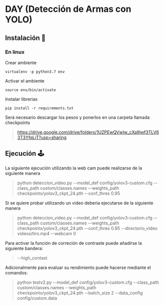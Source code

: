 
# DAY (Detección de Armas con YOLO)

## Instalación 🚀

### En linux

Crear ambiente

```
virtualenv -p python3.7 env
```

Activar el ambiente

```
source env/bin/activate
```

Instalar librerias 

```
pip install -r requirements.txt
```

Será necesario descargar los pesos y ponerlos en una carpeta llamada checkpoints

>https://drive.google.com/drive/folders/1UZPEwQVwIw_cXa9jwf3TLV63T3YfqLjT?usp=sharing

## Ejecución 🕹️



La siguiente ejecución utilizando la web cam puede realizarse de la siguiente manera
> python deteccion_video.py --model_def config/yolov3-custom.cfg --class_path custom/classes.names  --weights_path checkpoints/yolov3_ckpt_24.pth  --conf_thres 0.95

Si se quiere probar utilizando un video debería ejecutarse de la siguiente manera
>python deteccion_video.py --model_def config/yolov3-custom.cfg --class_path custom/classes.names  --weights_path checkpoints/yolov3_ckpt_24.pth  --conf_thres 0.95 --directorio_video videos/tiro.mp4 --webcam 0

Para activar la función de correción de contraste puede añadirse la siguiente bandera:
>--high_contast


Adicionalmente para evaluar su rendimiento puede hacerse mediante el comandos:
 >python testv2.py --model_def config/yolov3-custom.cfg --class_path custom/classes.names  --weights_path checkpoints/yolov3_ckpt_24.pth --batch_size 2 --data_config  config/custom.data
 
